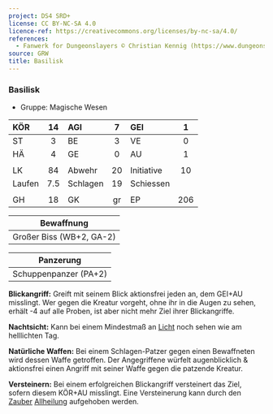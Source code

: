 ```yaml
---
project: DS4 SRD+
license: CC BY-NC-SA 4.0
licence-ref: https://creativecommons.org/licenses/by-nc-sa/4.0/
references: 
  - Fanwerk for Dungeonslayers © Christian Kennig (https://www.dungeonslayers.net/)
source: GRW
title: Basilisk
---
```


### Basilisk

- Gruppe: Magische Wesen

| KÖR    | 14  | AGI      |  7  | GEI        |  1  |
| :----- | :-: | :------- | :-: | :--------- | :-: |
| ST     |  3  | BE       |  3  | VE         |  0  |
| HÄ     |  4  | GE       |  0  | AU         |  1  |
|        |     |          |     |            |     |
| LK     | 84  | Abwehr   | 20  | Initiative | 10  |
| Laufen | 7.5 | Schlagen | 19  | Schiessen  |     |
|        |     |          |     |            |     |
| GH     | 18  | GK       | gr  | EP         | 206 |

|        Bewaffnung        |
| :----------------------: |
| Großer Biss (WB+2, GA-2) |

|       Panzerung       |
| :-------------------: |
| Schuppenpanzer (PA+2) |

**Blickangriff:** Greift mit seinem Blick aktionsfrei jeden an, dem GEI+AU misslingt. Wer gegen die Kreatur vorgeht, ohne ihr in die Augen zu sehen, erhält -4 auf alle Proben, ist aber nicht mehr Ziel ihrer Blickangriffe.

**Nachtsicht:** Kann bei einem Mindestmaß an [Licht](../../grw/zauber/licht.md) noch sehen wie am helllichten Tag.

**Natürliche Waffen:** Bei einem Schlagen-Patzer gegen einen Bewaffneten wird dessen Waffe getroffen. Der Angegriffene würfelt augenblicklich & aktionsfrei einen Angriff mit seiner Waffe gegen die patzende Kreatur.

**Versteinern:** Bei einem erfolgreichen Blickangriff versteinert das Ziel, sofern diesem KÖR+AU misslingt. Eine Versteinerung kann durch den [Zauber](../../fanwerk/zauber/zauber.md) [Allheilung](../../grw/zauber/allheilung.md) aufgehoben werden.

